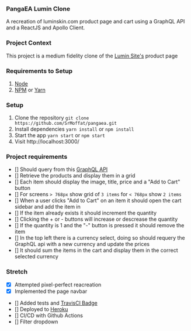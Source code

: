 ### PangaEA Lumin Clone
A recreation of luminskin.com product page and cart using a GraphQL API and a ReactJS and Apollo Client.

### Project Context
This project is a medium fidelity clone of the [Lumin Site's](https://store.luminskin.com/products) product page

### Requirements to Setup
1. [Node]()
2. [NPM]() or [Yarn]()

### Setup 
1. Clone the repository
`git clone https://github.com/SrMoffat/pangaea.git`
2. Install dependencies
`yarn install` or `npm install`
3. Start the app
`yarn start` or `npm start`
4. Visit http://localhost:3000/

### Project requirements
- [] Should query from this [GraphQL API](https://pangaea-interviews.now.sh/api/graphql)
- [] Retrieve the products and display them in a grid
- [] Each item should display the image, title, price and a "Add to Cart" button
- [] For screens `> 768px` show grid of `3 items` for `< 768px` show `2 items`
- [] When a user clicks "Add to Cart" on an item it should open the cart sidebar and add the item in
- [] If the item already exists it should increment the quantity
- [] Clicking the + or - buttons will increase or descrease the quantity
- [] If the quantity is 1 and the "-" button is pressed it should remove the item
- [] In the top left there is a currency select, doing so should requery the GraphQL api with a new currency and update the prices
- [] It should sum the items in the cart and display them in the correct selected currency

### Stretch
- [x] Attempted pixel-perfect reacreation
- [x] Implemented the page navbar
- [] Added tests and [TravisCI Badge]()
- [] Deployed to [Heroku]()
- [] CI/CD with Github Actions
- [] Filter dropdown
